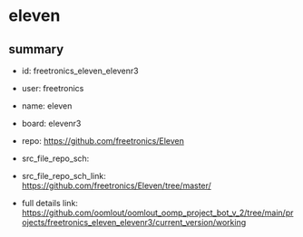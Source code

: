 # eleven
 
## summary 
* id: freetronics_eleven_elevenr3
* user: freetronics
* name: eleven
* board: elevenr3
* repo: https://github.com/freetronics/Eleven



* src_file_repo_sch: 
* src_file_repo_sch_link: https://github.com/freetronics/Eleven/tree/master/
* full details link: https://github.com/oomlout/oomlout_oomp_project_bot_v_2/tree/main/projects/freetronics_eleven_elevenr3/current_version/working  






